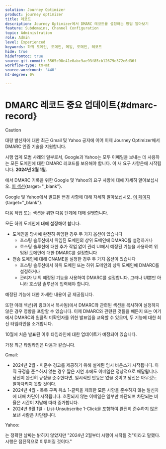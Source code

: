 ```yaml
---
solution: Journey Optimizer
product: journey optimizer
title: 레코드
description: Journey Optimizer에서 DMARC 레코드를 설정하는 방법 알아보기
feature: Subdomains, Channel Configuration
topic: Administration
role: Admin
level: Experienced
keywords: 하위 도메인, 도메인, 메일, 도메인, 레코드
hide: true
hidefromtoc: true
source-git-commit: 5565c98e41e0abc9ae93f85cb12679e372e6d36f
workflow-type: tm+mt
source-wordcount: '440'
ht-degree: 0%

---
```


# DMARC 레코드 중요 업데이트{#dmarc-record}


>[!CAUTION]
>
>대량 발신자에 대한 최근 Gmail 및 Yahoo 공지에 이어 이제 Journey Optimizer에서 DMARC 인증 기술을 지원합니다.

시행 업계 모범 사례의 일부로서, Google과 Yahoo는 모두 이메일을 보내는 데 사용하는 모든 도메인에 대한 DMARC 레코드를 보유해야 합니다. 이 새 요구 사항은에 시작됩니다. **2024년 2월 1일**.

에서 DMARC 기록을 위한 Google 및 Yahoo의 요구 사항에 대해 자세히 알아보십시오. [이 섹션](https://experienceleague.adobe.com/docs/deliverability-learn/deliverability-best-practice-guide/additional-resources/guidance-around-changes-to-google-and-yahoo.html?lang=en#dmarc%3A){target="_blank"}.

Google 및 Yahoo에서 발표된 변경 사항에 대해 자세히 알아보십시오. [이 페이지](https://experienceleague.adobe.com/docs/deliverability-learn/deliverability-best-practice-guide/additional-resources/guidance-around-changes-to-google-and-yahoo.html?lang=en#dmarc%3A){target="_blank"}.

다음 작업 또는 섹션을 위한 다음 단계에 대해 설명합니다.

모든 하위 도메인에 대해 설정해야 합니다.
* 도메인을 당사에 완전히 위임한 경우 두 가지 옵션이 있습니다
   * 호스팅 솔루션에서 위임된 도메인의 상위 도메인에 DMARC를 설정하거나
   * 호스팅 솔루션에 대한 추가 작업 없이 관리 UI에서 예정된 기능을 사용하여 위임된 도메인에 대한 DMARC를 설정합니다
* 전송 도메인에 대해 CNAME을 설정한 경우 두 가지 옵션이 있습니다
   * 호스팅 솔루션에서 하위 도메인 또는 하위 도메인의 상위 도메인에 DMARC를 설정하거나
   * 관리자 UI의 예정된 기능을 사용하여 DMARC를 설정합니다. 그러나 UI뿐만 아니라 호스팅 솔루션에 입력해야 합니다.

예정된 기능에 대한 자세한 내용이 곧 제공됩니다.

또한 아래 섹션(위 링크에서 복사됨)에서 DMARC와 관련된 섹션을 복사하여 설정하지 않은 경우 영향을 포함할 수 있습니다. 이제 DMARC와 관련된 것들을 빼든지 또는 여기에서 DMARC와 원클릭 미확인자를 위한 발표임을 교육할 수 있으며, 두 기능에 대한 최신 타임라인을 소개합니다.

10월에 처음 발표된 이후 타임라인에 대한 업데이트가 예정되어 있습니다.

가장 최근 타임라인은 다음과 같습니다.

Gmail:

* 2024년 2월 - 미준수 경고를 제공하기 위해 설계된 임시 바운스가 시작됩니다. 아직 규정을 준수하지 않는 경우 짧은 지연 후에도 이메일은 정상적으로 배달됩니다. 당신이 완전히 규정을 준수한다면, 일시적인 반등은 없을 것이고 당신은 아무것도 알아차리지 못할 것이다.
* 2024년 4월 - 목록 구독 취소 1-클릭을 제외한 모든 사항을 준수하지 않는 발신자에 대해 차단이 시작됩니다. 호환되지 않는 이메일은 일부만 차단되며 차단되는 비율은 시간이 지남에 따라 증가합니다.
* 2024년 6월 1일 - List-Unsubscribe 1-Click을 포함하여 완전히 준수하지 않은 보낸 사람은 차단됩니다.

Yahoo:

는 정확한 날짜는 밝히지 않았지만 &quot;2024년 2월부터 시행이 시작될 것&quot;이라고 말했다. 시행은 점진적으로 이루어질 것이다.&quot;
